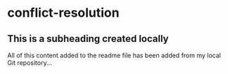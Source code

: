 # conflict-resolution

## This is a subheading created locally

All of this content added to the readme file has been added from my local Git repository...
